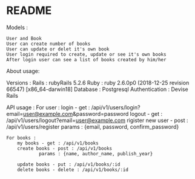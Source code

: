 # README

Models :

	User and Book
	User can create number of books
	User can update or delet it's own book
	User login required to create, update or see it's own books
	After login user can see a list of books created by him/her

About usage:

Versions :
	Rails : rubyRails 5.2.6
	Ruby : ruby 2.6.0p0 (2018-12-25 revision 66547) [x86_64-darwin18]
	Database : Postgresql
	Authentication : Devise Rails

API usage :
	For user :
		login - get : /api/v1/users/login?email=user@example.com&password=password
		logout - get : /api/v1/users/logout?email=user@example.com
		rigister new user - post : /api/v1/users/register
					params : {email, password, confirm_password}
					
	For books :
		my books - get : /api/v1/books
		create books - post : /api/v1/books
				params : {name, author_name, publish_year}
				
		update books - put : /api/v1/books/:id
		delete books - delete : /api/v1/books/:id
